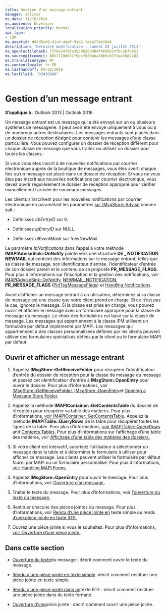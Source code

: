 ```yaml
---
title: Gestion d’un message entrant
manager: soliver
ms.date: 11/16/2014
ms.audience: Developer
localization_priority: Normal
api_type:
- COM
ms.assetid: d45d5ed9-41cd-4aaf-91d2-1e4a27bb16d4
description: 'Derniére modification : samedi 23 juillet 2011'
ms.openlocfilehash: f3fbe34793e3520b26b984f4bd6b14fbcab7a951
ms.sourcegitcommit: 8657170d071f9bcf680aba50b9c07f2a4fb82283
ms.translationtype: MT
ms.contentlocale: fr-FR
ms.lasthandoff: 04/28/2019
ms.locfileid: "33438980"
---
```

# <a name="handling-an-incoming-message"></a>Gestion d’un message entrant

**S’applique à** : Outlook 2013 | Outlook 2016 
  
Un message entrant est un message qui a été envoyé sur un ou plusieurs systèmes de messagerie. Il peut avoir été envoyé uniquement à vous ou à de nombreux autres destinataires. Les messages entrants sont placés dans un dossier de réception désigné pour contenir les messages d’une classe particulière. Vous pouvez configurer un dossier de réception différent pour chaque classe de message que vous traitez ou utilisez un dossier pour toutes les classes.
  
Si vous vous êtes inscrit à de nouvelles notifications par courrier électronique auprès de la boutique de messages, vous êtes averti chaque fois qu’un message est placé dans un dossier de réception. Si vous ne vous êtes pas inscrit aux nouvelles notifications par courrier électronique, vous devez ouvrir régulièrement le dossier de réception approprié pour vérifier manuellement l’arrivée de nouveaux messages.
  
Les clients s’inscrivent pour les nouvelles notifications par courrier électronique en paramétant les paramètres [sur IMsgStore::Advise](imsgstore-advise.md) comme suit : 
  
- Définissez  _cbEntryID_ sur 0. 
    
- Définissez  _lpEntryID_ sur NULL. 
    
- Définissez  _ulEventMask_ sur fnevNewMail. 
    
Le paramètre _lpNotifications_ dans l’appel à votre méthode **IMAPIAdviseSink::OnNotify** pointe vers une structure **DE \_ NOTIFICATION NEWMAIL** qui contient des informations sur le message entrant, telles que sa classe de message, son identificateur d’entrée, l’identificateur d’entrée de son dossier parent et le contenu de sa propriété **PR_MESSAGE_FLAGS.** Pour plus d’informations sur l’inscription et la gestion des notifications, voir [IMAPIAdviseSink::OnNotify](imapiadvisesink-onnotify.md), [NEWMAIL_NOTIFICATION](newmail_notification.md), **PR_MESSAGE_FLAGS** ([PidTagMessageFlags](pidtagmessageflags-canonical-property.md)) et [Handling Notifications](handling-notifications.md). 
  
Avant d’afficher un message entrant à un utilisateur, déterminez si sa classe de message est une classe que votre client prend en charge. Si ce n’est pas le cas, ignorez le message. Si la classe est prise en charge, vous pouvez ouvrir et afficher le message avec un formulaire approprié pour la classe de message du message. Le choix des formulaires est basé sur la classe de message. Les messages qui appartiennent à la classe IPM utilisent un formulaire par défaut implémenté par MAPI. Les messages qui appartiennent à des classes personnalisées définies par les clients peuvent utiliser des formulaires spécialisés définis par le client ou le formulaire MAPI par défaut.
  
## <a name="open-and-display-an-incoming-message"></a>Ouvrir et afficher un message entrant
  
1. Appelez **IMsgStore::GetReceiveFolder** pour récupérer l’identificateur d’entrée du dossier de réception pour la classe de message du message et passez cet identificateur d’entrée à **IMsgStore::OpenEntry** pour ouvrir le dossier. Pour plus d’informations, voir [IMsgStore::GetReceiveFolder](imsgstore-getreceivefolder.md), [IMsgStore::OpenEntry](imsgstore-openentry.md)et [Opening a Message Store Folder](opening-a-message-store-folder.md).
    
2. Appelez la méthode **IMAPIContainer::GetContentsTable** du dossier de réception pour récupérer sa table des matières. Pour plus d’informations, [voir IMAPIContainer::GetContentsTable](imapicontainer-getcontentstable.md). Appelez la méthode **IMAPITable::QueryRows** de la table pour récupérer toutes les lignes de la table. Pour plus d’informations, [voir IMAPITable::QueryRows](imapitable-queryrows.md) and [Contents Tables](contents-tables.md). Pour plus d’informations sur l’affichage d’une table des matières, voir [Affichage d’une table des matières des dossiers.](displaying-a-folder-contents-table.md)
    
3. Si votre client est interactif, autorisez l’utilisateur à sélectionner un message dans la table et à déterminer le formulaire à utiliser pour afficher ce message. Les clients peuvent utiliser le formulaire par défaut fourni par MAPI ou un formulaire personnalisé. Pour plus d’informations, [voir Handling MAPI Forms](handling-mapi-forms.md).
    
4. Appelez **IMsgStore::OpenEntry** pour ouvrir le message. Pour plus d’informations, voir [Ouverture d’un message.](opening-a-message.md)
    
5. Traiter le texte du message. Pour plus d’informations, voir [l’ouverture du texte du message.](opening-message-text.md)
    
6. Restituer chacune des pièces jointes du message. Pour plus d’informations, voir [Rendu d’une pièce jointe en](rendering-an-attachment-in-plain-text.md) texte simple ou rendu [d’une pièce jointe en texte RTF.](rendering-an-attachment-in-rtf-text.md)
    
7. Ouvrez une pièce jointe si vous le souhaitez. Pour plus d’informations, [voir Ouverture d’une pièce jointe.](opening-an-attachment.md)
    
## <a name="in-this-section"></a>Dans cette section

- [Ouverture du texte](opening-message-text.md)du message : décrit comment ouvrir le texte du message.
    
- [Rendu d’une pièce jointe en texte simple](rendering-an-attachment-in-plain-text.md): décrit comment restituer une pièce jointe en texte simple.
    
- [Rendu d’une pièce jointe dans un](rendering-an-attachment-in-rtf-text.md)texte RTF : décrit comment restituer une pièce jointe dans du texte formaté.
    
- [Ouverture d’une](opening-an-attachment.md)pièce jointe : décrit comment ouvrir une pièce jointe.
    

